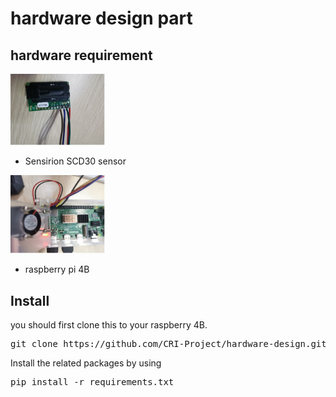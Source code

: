 # hardware design part

## hardware requirement
<img src="images/sensor.jpg" width="30%">

- Sensirion SCD30 sensor
<img src="images/raspberry_pi.jpg" width="30%">

- raspberry pi 4B


## Install
you should first clone this to your raspberry 4B.
<pre>git clone https://github.com/CRI-Project/hardware-design.git</pre> 
Install the related packages by using 
<pre>pip install -r requirements.txt</pre>



